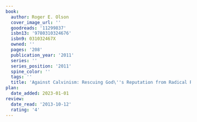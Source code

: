 ```yaml
---
book:
  author: Roger E. Olson
  cover_image_url: ''
  goodreads: '11299837'
  isbn13: '9780310324676'
  isbn9: 031032467X
  owned: ''
  pages: '208'
  publication_year: '2011'
  series: ''
  series_position: '2011'
  spine_color: ''
  tags: ''
  title: 'Against Calvinism: Rescuing God\''s Reputation from Radical Reformed Theology'
plan:
  date_added: 2023-01-01
review:
  date_read: '2013-10-12'
  rating: '4'
---
```

